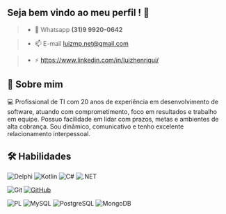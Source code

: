 ## Seja bem vindo ao meu perfil ! 👋

>- 💬 Whatsapp **(31)9 9920-0642**

>- 📫 E-mail luizmp.net@gmail.com 

>- ⚡ https://www.linkedin.com/in/luizhenriqui/


## 🚀 Sobre mim

💻 Profissional de TI com 20 anos de experiência em desenvolvimento de software, atuando com comprometimento, foco em resultados e trabalho em equipe. Possuo facilidade em lidar com prazos, metas e ambientes de alta cobrança. Sou dinâmico, comunicativo e tenho excelente relacionamento interpessoal.


## 🛠 Habilidades

![Delphi](https://img.shields.io/badge/Delphi-CC342D?style=for-the-badge&logo=delphi&logoColor=white)
![Kotlin](https://img.shields.io/badge/Kotlin-0095D5?&style=for-the-badge&logo=kotlin&logoColor=white)
![C#](https://img.shields.io/badge/C%23-239120?style=for-the-badge&logo=c-sharp&logoColor=white)
![.NET](https://img.shields.io/badge/.NET-5C2D91?style=for-the-badge&logo=.net&logoColor=white)

![Git](https://img.shields.io/badge/GIT-E44C30?style=for-the-badge&logo=git&logoColor=white)
[![GitHub](https://img.shields.io/badge/GitHub-100000?style=for-the-badge&logo=github&logoColor=white)](https://github.com/luizhenriquegithub)

![PL](https://img.shields.io/badge/PL%2FSQL-FFFFFF?style=for-the-badge&logo=oracle&logoColor=FF0000&labelColor=FFFFFF&color=FF0000)
![MySQL](https://img.shields.io/badge/MySQL-00000F?style=for-the-badge&logo=mysql&logoColor=white)
![PostgreSQL](https://img.shields.io/badge/PostgreSQL-000?style=for-the-badge&logo=postgresql)
![MongoDB](https://img.shields.io/badge/MongoDB-%234ea94b.svg?style=for-the-badge&logo=mongodb&logoColor=white)
  

